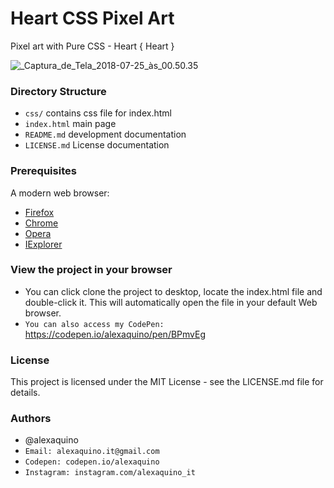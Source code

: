 # Heart CSS Pixel Art

Pixel art with Pure CSS - Heart { Heart }

![_Captura_de_Tela_2018-07-25_às_00.50.35](/uploads/4c15a2c7de22f43677b03f51fc191295/_Captura_de_Tela_2018-07-25_às_00.50.35.png)

### Directory Structure

* `css/` contains css file for index.html
* `index.html` main page
* `README.md` development documentation
* `LICENSE.md` License documentation


### Prerequisites

A modern web browser:
* [Firefox] 
* [Chrome] 
* [Opera]
* [IExplorer] 

[Firefox]: https://www.mozilla.org/pt-BR/firefox/new
[Chrome]: https://www.google.com/chrome
[Opera]: http://www.opera.com
[IExplorer]: https://www.microsoft.com/pt-br/download/internet-explorer.aspx


### View the project in your browser

* You can click clone the project to desktop, locate the index.html file and double-click it. This will automatically open the file in your default Web browser. 
* `You can also access my CodePen:` https://codepen.io/alexaquino/pen/BPmvEg

### License

This project is licensed under the MIT License - see the LICENSE.md file for details.

### Authors

* @alexaquino
* `Email: alexaquino.it@gmail.com`
* `Codepen: codepen.io/alexaquino`
* `Instagram: instagram.com/alexaquino_it`
